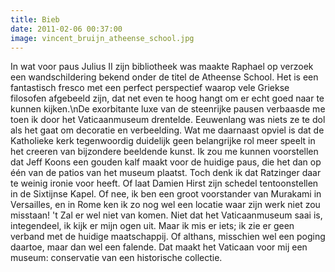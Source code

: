 ```yaml
---
title: Bieb
date: 2011-02-06 00:37:00
image: vincent_bruijn_atheense_school.jpg
---
```


In wat voor paus Julius II zijn bibliotheek was maakte Raphael op verzoek een wandschildering bekend onder de titel de Atheense School. Het is een fantastisch fresco met een perfect perspectief waarop vele Griekse filosofen afgebeeld zijn, dat net even te hoog hangt om er echt goed naar te kunnen kijken.\nDe exorbitante luxe van de steenrijke pausen verbaasde me toen ik door het Vaticaanmuseum drentelde. Eeuwenlang was niets ze te dol als het gaat om decoratie en verbeelding. Wat me daarnaast opviel is dat de Katholieke kerk tegenwoordig duidelijk geen belangrijke rol meer speelt in het creeren van bijzondere beeldende kunst. Ik zou me kunnen voorstellen dat Jeff Koons een gouden kalf maakt voor de huidige paus, die het dan op één van de patios van het museum plaatst. Toch denk ik dat Ratzinger daar te weinig ironie voor heeft. Of laat Damien Hirst zijn schedel tentoonstellen in de Sixtijnse Kapel. Of nee, ik ben een groot voorstander van Murakami in Versailles, en in Rome ken ik zo nog wel een locatie waar zijn werk niet zou misstaan! 't Zal er wel niet van komen. Niet dat het Vaticaanmuseum saai is, integendeel, ik kijk er mijn ogen uit. Maar ik mis er iets; ik zie er geen verband met de huidige maatschappij. Of althans, misschien wel een poging daartoe, maar dan wel een falende. Dat maakt het Vaticaan voor mij een museum: conservatie van een historische collectie.
